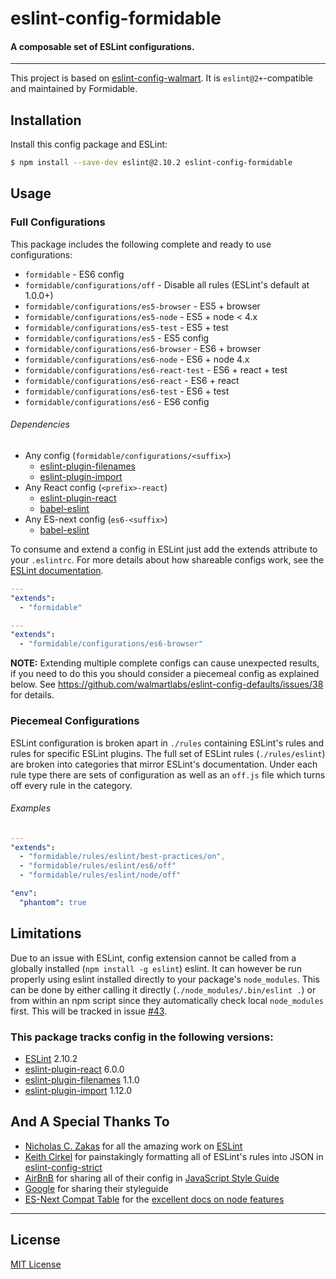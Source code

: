 # eslint-config-formidable
#### A composable set of ESLint configurations.
_______

This project is based on [eslint-config-walmart](https://github.com/walmartlabs/eslint-config-walmart). It is `eslint@2+`-compatible and maintained by Formidable.

## Installation

Install this config package and ESLint:

```bash
$ npm install --save-dev eslint@2.10.2 eslint-config-formidable
```

## Usage

### Full Configurations

This package includes the following complete and ready to use configurations:

- `formidable` - ES6 config
- `formidable/configurations/off` - Disable all rules (ESLint's default at 1.0.0+)
- `formidable/configurations/es5-browser` - ES5 + browser
- `formidable/configurations/es5-node` - ES5 + node < 4.x
- `formidable/configurations/es5-test` - ES5 + test
- `formidable/configurations/es5` - ES5 config
- `formidable/configurations/es6-browser` - ES6 + browser
- `formidable/configurations/es6-node` - ES6 + node 4.x
- `formidable/configurations/es6-react-test` - ES6 + react + test
- `formidable/configurations/es6-react` - ES6 + react
- `formidable/configurations/es6-test` - ES6 + test
- `formidable/configurations/es6` - ES6 config

###### Dependencies

- Any config (`formidable/configurations/<suffix>`)
  - [eslint-plugin-filenames](https://github.com/selaux/eslint-plugin-filenames)
  - [eslint-plugin-import](https://www.npmjs.com/package/eslint-plugin-import)
- Any React config (`<prefix>-react`)
  - [eslint-plugin-react](https://www.npmjs.com/package/eslint-plugin-react)
  - [babel-eslint](https://github.com/babel/babel-eslint)
- Any ES-next config (`es6-<suffix>`)
  - [babel-eslint](https://github.com/babel/babel-eslint)

To consume and extend a config in ESLint just add the extends attribute to your `.eslintrc`. For
more details about how shareable configs work, see the
[ESLint documentation](http://eslint.org/docs/developer-guide/shareable-configs).

```yaml
---
"extends":
  - "formidable"
```

```yaml
---
"extends":
  - "formidable/configurations/es6-browser"
```

**NOTE:** Extending multiple complete configs can cause unexpected results, if you need to do this you should consider a piecemeal config as explained below. See https://github.com/walmartlabs/eslint-config-defaults/issues/38 for details.

### Piecemeal Configurations

ESLint configuration is broken apart in `./rules` containing ESLint's rules and rules for specific ESLint plugins. The full set of ESLint rules (`./rules/eslint`) are broken into categories that mirror ESLint's documentation. Under each rule type there are sets of configuration as well as an `off.js` file which turns off every rule in the category.

###### Examples

```yaml
---
"extends":
  - "formidable/rules/eslint/best-practices/on",
  - "formidable/rules/eslint/es6/off"
  - "formidable/rules/eslint/node/off"

"env":
  "phantom": true
```

## Limitations

Due to an issue with ESLint, config extension cannot be called from a globally installed (`npm install -g eslint`) eslint. It can however be run properly using eslint installed directly to your package's `node_modules`. This can be done by either calling it directly (`./node_modules/.bin/eslint .`) or from within an npm script since they automatically check local `node_modules` first. This will be tracked in issue [#43](https://github.com/walmartlabs/eslint-config-defaults/issues/43).

### This package tracks config in the following versions:

- [ESLint](https://github.com/eslint/eslint) 2.10.2
- [eslint-plugin-react](https://www.npmjs.com/package/eslint-plugin-react) 6.0.0
- [eslint-plugin-filenames](https://www.npmjs.com/package/eslint-plugin-filenames) 1.1.0
- [eslint-plugin-import](https://www.npmjs.com/package/eslint-plugin-import) 1.12.0

## And A Special Thanks To

* [Nicholas C. Zakas](https://github.com/nzakas) for all the amazing work on [ESLint](https://github.com/eslint/eslint)
* [Keith Cirkel](https://github.com/keithamus) for painstakingly formatting all of ESLint's rules into JSON in [eslint-config-strict](https://github.com/keithamus/eslint-config-strict)
* [AirBnB](https://github.com/airbnb/javascript) for sharing all of their config in [JavaScript Style Guide](https://github.com/airbnb/javascript)
* [Google](https://google.github.io/styleguide/javascriptguide.xml) for sharing their styleguide
* [ES-Next Compat Table](https://github.com/kangax/compat-table) for the [excellent docs on node features](https://kangax.github.io/compat-table/es6/#node4)

***

## License

[MIT License](http://opensource.org/licenses/MIT)
